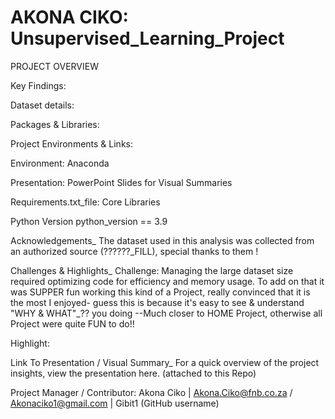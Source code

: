 # AKONA CIKO: Unsupervised_Learning_Project

PROJECT OVERVIEW


Key Findings:


Dataset details:

Packages & Libraries:

Project Environments & Links:

Environment: Anaconda

Presentation: PowerPoint Slides for Visual Summaries

Requirements.txt_file:
Core Libraries

Python Version
python_version == 3.9

Acknowledgements_
The dataset used in this analysis was collected from an authorized source (??????_FILL), special thanks to them !

Challenges & Highlights_
Challenge: Managing the large dataset size required optimizing code for efficiency and memory usage. To add on that it was SUPPER fun working this kind of a Project, really convinced that it is the most I enjoyed- guess this is because it's easy to see & understand "WHY & WHAT"_?? you doing --Much closer to HOME Project, otherwise all Project were quite FUN to do!!

Highlight: 

Link To Presentation / Visual Summary_
For a quick overview of the project insights, view the presentation here. (attached to this Repo)

Project Manager / Contributor:
Akona Ciko | Akona.Ciko@fnb.co.za / Akonaciko1@gmail.com | Gibit1 (GitHub username)
